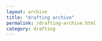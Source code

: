 ```yaml
---
layout: archive
title: "drafting archive"
permalink: /drafting-archive.html
category: drafting
---
```

